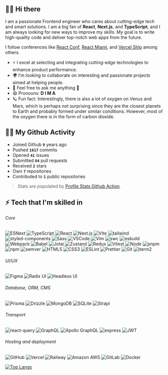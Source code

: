 ## 🙌🏼 Hi there
I am a passionate Frontend engineer who cares about cutting-edge tech and smart solutions. I am a big fan of **React**, **Next.js**, and **TypeScript**, and I am always looking for new ways to improve my skills. My goal is to write high-quality code and deliver top-notch web apps from the future.

I follow conferences like [React Conf](https://conf.react.dev/), [React Miami](https://www.reactmiami.com/), and [Vercel Ship](https://vercel.com/ship) among others.

-   ⚡ I excel at selecting and integrating cutting-edge technologies to enhance product performance.
-   🌍 I’m looking to collaborate on interesting and passionate projects aimed at helping people.
-   💬 Feel free to ask me anything 🙂
-   😄 Pronouns: **D I M A**
-   🪐 Fun fact: Interestingly, there is also a lot of oxygen on Venus and Mars, which is perhaps not surprising since they are the closest planets to Earth and probably formed under similar conditions. However, most of the oxygen there is in the form of carbon dioxide.

## 🤟🏼 My Github Activity

-   Joined Github **`9`** years ago
-   Pushed **`1617`** commits
-   Opened **`41`** issues
-   Submitted **`84`** pull requests
-   Received **`2`** stars
-   Own **`7`** repositories
-   Contributed to **`1`** public repositories

> Stats are populated by [Profile Stats Github Action](https://github.com/marketplace/actions/profile-readme-stats).

## ⚡ Tech that I'm skilled in

###### Core

![ESNext](<https://img.shields.io/badge/-JavaScript_(ESNext)-f5da55?style=flat&logo=javascript&logoColor=black>)
![TypeScript](https://img.shields.io/badge/-TypeScript-white?style=flat&logo=typescript)
![React](https://img.shields.io/badge/-React-black?style=flat&logo=react)
![Next.js](https://img.shields.io/badge/-Next.js-white?style=flat&logo=nextdotjs&logoColor=black)
![Vite](https://img.shields.io/badge/-Vite-white?style=flat&logo=vite)
![tailwind](https://img.shields.io/badge/-Tailwind-white?style=flat&logo=tailwindcss&logoColor=06B6D4)
![styled-components](https://img.shields.io/badge/-Styled--Components-bf4080?style=flat&logo=styledcomponents&logoColor=f5da55)
![Sass](https://img.shields.io/badge/-Sass-bf4080?style=flat&logo=sass&logoColor=white)
![VSCode](https://img.shields.io/badge/-VSCode-white?style=flat&logo=xcode&logoColor=1572B6)
![Vim](https://img.shields.io/badge/-Vim-white?style=flat&logo=vim&logoColor=007f00)
![swc](https://img.shields.io/badge/-swc?style=flat&logo=swc)
![esbuild](https://img.shields.io/badge/-esbuild-161619?style=flat&logo=esbuild)
![Webpack](https://img.shields.io/badge/-Webpack-black?style=flat&logo=webpack)
![Babel](https://img.shields.io/badge/-Babel-black?style=flat&logo=Babel&logoColor=f5da55)
![Jotai](https://img.shields.io/badge/-Jotai-white?style=flat&logoColor=1572B6)
![Zustand](https://img.shields.io/badge/-Zustand-white?style=flat&logoColor=1572B6)
![Redux](https://img.shields.io/badge/-Redux-764abc?style=flat&logo=redux)
![Vitest](https://img.shields.io/badge/-Vitest-white?style=flat&logo=vitest)
![Node](https://img.shields.io/badge/-Node-white?style=flat&logo=nodedotjs)
![pnpm](https://img.shields.io/badge/-pnpm-white?style=flat&logo=pnpm)
![npm](https://img.shields.io/badge/-npm-white?style=flat&logo=npm&logoColor=CB3837)
![semver](https://img.shields.io/badge/-semver-white?style=flat&logo=semver&logoColor=black)
![HTML5](https://img.shields.io/badge/-HTML5-E34F26?style=flat&logo=html5&logoColor=white)
![CSS3](https://img.shields.io/badge/-CSS3-1572B6?style=flat&logo=css3)
![ESLint](https://img.shields.io/badge/-ESLint-white?style=flat&logo=eslint&logoColor=4B32C3)
![Prettier](https://img.shields.io/badge/-Prettier-black?style=flat&logo=prettier)
![Git](https://img.shields.io/badge/-Git-white?style=flat&logo=git)
![iterm2](https://img.shields.io/badge/-iterm2-black?style=flat&logo=iterm2)

###### UI/UX

![Figma](https://img.shields.io/badge/-Figma-black?style=flat&logo=figma)
![Radix UI](https://img.shields.io/badge/-Radix_UI-white?style=flat&logo=radixui&logoColor=161618)
![Headless UI](https://img.shields.io/badge/-Headless_UI-161619?style=flat&logo=headlessui)

###### Database, ORM, CMS

![Prisma](https://img.shields.io/badge/-Prisma-black?style=flat&logo=prisma)
![Drizzle](https://img.shields.io/badge/-Drizzle-black?style=flat&logo=drizzle)
![MongoDB](https://img.shields.io/badge/-MongoDB-white?style=flat&logo=mongodb)
![SQLite](https://img.shields.io/badge/SQLite-black?style=flat&logo=sqlite)
![Strapi](https://img.shields.io/badge/-Strapi-white?style=flat&logo=strapi&logoColor=8c4bff)

###### Transport

![react-query](https://img.shields.io/badge/-React%20Query-E10098?style=flat&logo=reactquery)
![GraphQL](https://img.shields.io/badge/-GraphQL-E10098?style=flat&logo=graphql)
![Apollo GraphQL](https://img.shields.io/badge/-Apollo%20GraphQL-311C87?style=flat&logo=apollo-graphql)
![express](https://img.shields.io/badge/-express-white?style=flat&logo=express&logoColor=black)
![JWT](https://img.shields.io/badge/-JWT-black?style=flat&logo=jsonwebtokens)

###### Hosting and deployment

![GitHub](https://img.shields.io/badge/-GitHub-181717?style=flat&logo=github)
![Vercel](https://img.shields.io/badge/-Vercel-black?style=flat&logo=vercel)
![Railway](https://img.shields.io/badge/-Railway-black?style=flat&logo=railway)
![Amazon AWS](https://img.shields.io/badge/Amazon%20AWS-232F3E?style=flat&logo=amazon-aws)
![GitLab](https://img.shields.io/badge/-GitLab-FCA121?style=flat&logo=gitlab)
![Docker](https://img.shields.io/badge/-Docker-black?style=flat&logo=docker)

[![Top Langs](https://github-readme-stats.vercel.app/api/top-langs/?username=dvakatsiienko&layout=compact)](https://github.com/anuraghazra/github-readme-stats)
